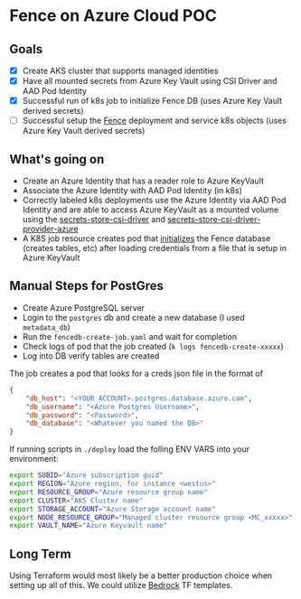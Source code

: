 # Fence on Azure Cloud POC

## Goals
- [x] Create AKS cluster that supports managed identities 
- [x] Have all mounted secrets from Azure Key Vault using CSI Driver and AAD Pod Identity
- [x] Successful run of k8s job to initialize Fence DB (uses Azure Key Vault derived secrets)
- [ ] Successful setup the [Fence](https://github.com/andrebriggs/fence/tree/azure_support) deployment and service k8s objects (uses Azure Key Vault derived secrets)

## What's going on
* Create an Azure Identity that has a reader role to Azure KeyVault 
* Associate the Azure Identity with AAD Pod Identity (in k8s)
* Correctly labeled k8s deployments use the Azure Identity via AAD Pod Identity and are able to access Azure KeyVault as a mounted volume using the [secrets-store-csi-driver](https://github.com/kubernetes-sigs/secrets-store-csi-driver) and [secrets-store-csi-driver-provider-azure](https://github.com/Azure/secrets-store-csi-driver-provider-azure)
* A K8S job resource creates pod that [initializes](https://github.com/uc-cdis/userdatamodel) the Fence database (creates tables, etc) after loading credentials from a file that is setup in Azure KeyVault  

## Manual Steps for PostGres
* Create Azure PostgreSQL server
* Login to the `postgres` db and create a new database (I used `metadata_db`)
* Run the `fencedb-create-job.yaml` and wait for completion
* Check logs of pod that the job created (`k logs fencedb-create-xxxxx`)
* Log into DB verify tables are created

The job creates a pod that looks for a creds json file in the format of 
```json
{
    "db_host": "<YOUR ACCOUNT>.postgres.database.azure.com",
    "db_username": "<Azure Postgres Username>",
    "db_password": "<Password>",
    "db_database": "<Whatever you named the DB>"
}
```
If running scripts in `./deploy` load the folling ENV VARS into your environment:
```bash
export SUBID="Azure subscription guid"
export REGION="Azure region, for instance <westus>"
export RESOURCE_GROUP="Azure resource group name" 
export CLUSTER="AKS Cluster name"
export STORAGE_ACCOUNT="Azure Storage account name"
export NODE_RESOURCE_GROUP="Managed cluster resource group <MC_xxxxx>"
export VAULT_NAME="Azure Keyvault name"
```

## Long Term
Using Terraform would most likely be a better production choice when setting up all of this. We could utilize [Bedrock](https://github.com/Microsoft/bedrock) TF templates.   

<!-- 

-----

Adding `creds.json` to AzKV:
`az keyvault secret set --vault-name $VAULT_NAME --name "fence-creds" --file ./secrets/creds.json`

[Install the Azure Key Vault Provider](https://github.com/Azure/secrets-store-csi-driver-provider-azure/blob/master/docs/install-yamls.md#install-the-azure-key-vault-provider)

`kubectl apply -f https://raw.githubusercontent.com/Azure/secrets-store-csi-driver-provider-azure/master/deployment/provider-azure-installer.yaml`

Things that helped:
https://github.com/Azure/secrets-store-csi-driver-provider-azure/issues/88

Finally verify with kubectl exec -it nginx-secrets-store-inline cat /mnt/secrets-store/fence-creds -->
